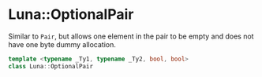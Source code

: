 # Luna::OptionalPair
Similar to `Pair`, but allows one element in the pair to be empty and does not have one byte dummy allocation. 

```c++
template <typename _Ty1, typename _Ty2, bool, bool>
class Luna::OptionalPair
```

